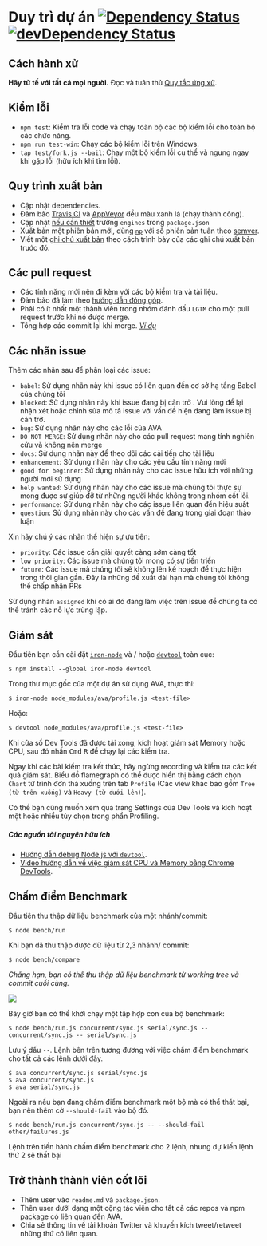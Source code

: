 # Duy trì dự án [![Dependency Status](https://david-dm.org/avajs/ava.svg)](https://david-dm.org/avajs/ava) [![devDependency Status](https://david-dm.org/avajs/ava/dev-status.svg)](https://david-dm.org/avajs/ava#info=devDependencies)


## Cách hành xử

**Hãy tử tế với tất cả mọi người.**
Đọc và tuân thủ [Quy tắc ứng xử](code-of-conduct.md).


## Kiểm lỗi

 - `npm test`: Kiểm tra lỗi code và chạy toàn bộ các bộ kiểm lỗi cho toàn bộ các chức năng.
 - `npm run test-win`: Chạy các bộ kiểm lỗi trên Windows.
 - `tap test/fork.js --bail`: Chạy một bộ kiểm lỗi cụ thể và ngưng ngay khi gặp lỗi (hữu ích khi tìm lỗi).


## Quy trình xuất bản 

- Cập nhật dependencies.
- Đảm bảo [Travis CI](https://travis-ci.org/avajs/ava) và [AppVeyor](https://ci.appveyor.com/project/avajs/ava/branch/master) đều màu xanh lá (chạy thành công).
- Cập nhật [nếu cần thiết](docs/support-statement.md) trường `engines` trong `package.json`
- Xuất bản một phiên bản mới, dùng [`np`](https://github.com/sindresorhus/np) với số phiên bản tuân theo [semver](http://semver.org).
- Viết một [ghi chú xuất bản](https://github.com/avajs/ava/releases/new) theo cách trình bày của các ghi chú xuất bản trước đó.


## Các pull request

- Các tính năng mới nên đi kèm với các bộ kiểm tra và tài liệu.
- Đảm bảo đã làm theo [hướng dẫn đóng góp](contributing.md).
- Phải có ít nhất một thành viên trong nhóm đánh dấu `LGTM` cho một pull request trước khi nó được merge.
- Tổng hợp các commit lại khi merge. *[Ví dụ](https://github.com/avajs/ava/commit/0675d3444da6958b54c7e5eada91034e516bc97c)*


## Các nhãn issue

Thêm các nhãn sau để phân loại các issue:

* `babel`: Sử dụng nhãn này khi issue có liên quan đến cơ sở hạ tầng Babel của chúng tôi
* `blocked`: Sử dụng nhãn này khi issue đang bị cản trở . Vui lòng để lại nhận xét hoặc chỉnh sửa mô tả issue với vấn đề hiện đang làm issue bị cản trở.
* `bug`: Sử dụng nhãn này cho các lỗi của AVA
* `DO NOT MERGE`: Sử dụng nhãn này cho các pull request mang tính nghiên cứu và không nên merge
* `docs`: Sử dụng nhãn này để theo dõi các cải tiến cho tài liệu
* `enhancement`: Sử dụng nhãn này cho các yêu cầu tính năng mới
* `good for beginner`: Sử dụng nhãn này cho các issue hữu ích với những người mới sử dụng
* `help wanted`: Sử dụng nhãn này cho các issue mà chúng tôi thực sự mong được sự giúp đỡ từ những người khác không trong nhóm cốt lõi.
* `performance`: Sử dụng nhãn này cho các issue liên quan đến hiệu suất
* `question`: Sử dụng nhãn này cho các vấn đề đang trong giai đoạn thảo luận

Xin hãy chú ý các nhãn thể hiện sự ưu tiên:

* `priority`: Các issue cần giải quyết càng sớm càng tốt
* `low priority`: Các issue mà chúng tôi mong có sự tiến triển
* `future`: Các issue mà chúng tôi sẽ không lên kế hoạch để thực hiện trong thời gian gần. Đây là những đề xuất dài hạn mà chúng tôi không thể chấp nhận PRs

Sử dụng nhãn `assigned` khi có ai đó đang làm việc trên issue để chúng ta có thể tránh các nỗ lực trùng lặp.

## Giám sát

Đầu tiên bạn cần cài đặt [`iron-node`](https://github.com/s-a/iron-node) và / hoặc [`devtool`](https://github.com/Jam3/devtool) toàn cục:

```
$ npm install --global iron-node devtool
```

Trong thư mục gốc của một dự án sử dụng AVA, thực thi:

```
$ iron-node node_modules/ava/profile.js <test-file>
```

Hoặc:

```
$ devtool node_modules/ava/profile.js <test-file>
```

Khi cửa sổ Dev Tools đã được tải xong, kích hoạt giám sát Memory hoặc CPU, sau đó nhấn <kbd>Cmd</kbd> <kbd>R</kbd> để chạy lại các kiểm tra.

Ngay khi các bài kiểm tra kết thúc, hãy ngừng recording và kiểm tra các kết quả giám sát. Biểu đồ flamegraph có thể được hiển thị bằng cách chọn `Chart` từ trình đơn thả xuống trên tab `Profile` (Các view khác bao gồm `Tree (từ trên xuống)` và `Heavy (từ dưới lên)`).

Có thể bạn cũng muốn xem qua trang Settings của Dev Tools và kích hoạt một hoặc nhiều tùy chọn trong phần Profiling.

##### Các nguồn tài nguyên hữu ích

 - [Hướng dẫn debug Node.js với `devtool`](http://mattdesl.svbtle.com/debugging-nodejs-in-chrome-devtools).
 - [Video hướng dẫn về việc giám sát CPU và Memory bằng Chrome DevTools](https://www.youtube.com/watch?v=KKwmdTByxLk).


## Chấm điểm Benchmark

Đầu tiên thu thập dữ liệu benchmark của một nhánh/commit:

```
$ node bench/run
```

Khi bạn đã thu thập được dữ liệu từ 2,3 nhánh/ commit:

```
$ node bench/compare
```

*Chẳng hạn, bạn có thể thu thập dữ liệu benchmark từ working tree và commit cuối cùng.*

![](https://cloud.githubusercontent.com/assets/4082216/12700805/bf18f730-c7bf-11e5-8a4f-fec0993c053f.png)

Bây giờ bạn có thể khởi chạy một tập hợp con của bộ benchmark:

```
$ node bench/run.js concurrent/sync.js serial/sync.js -- concurrent/sync.js -- serial/sync.js
```

Lưu ý dấu `--`. Lệnh bên trên tương đương với việc chấm điểm benchmark cho tất cả các lệnh dưới đây.

```
$ ava concurrent/sync.js serial/sync.js
$ ava concurrent/sync.js
$ ava serial/sync.js
```

Ngoài ra nếu bạn đang chấm điểm benchmark một bộ mà có thể thất bại, bạn nên thêm cờ `--should-fail` vào bộ đó.

```
$ node bench/run.js concurrent/sync.js -- --should-fail other/failures.js
```

Lệnh trên tiến hành chấm điểm benchmark cho 2 lệnh, nhưng dự kiến lệnh thứ 2 sẽ thất bại


## Trở thành thành viên cốt lõi

- Thêm user vào `readme.md` và `package.json`.
- Thên user dưới dạng một cộng tác viên cho tất cả các repos và npm package có liên quan đến AVA.
- Chia sẻ thông tin về tài khoản Twitter và khuyến kích tweet/retweet những thứ có liên quan.
